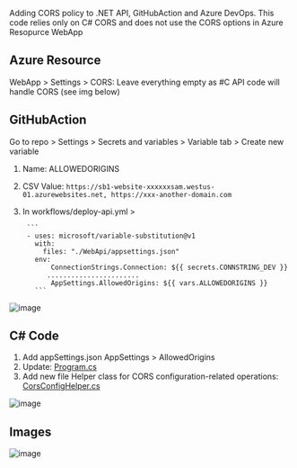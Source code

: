 Adding CORS policy to .NET API, GitHubAction and Azure DevOps.
This code relies only on C# CORS and does not use the CORS options in Azure Resopurce WebApp


## Azure Resource 
WebApp > Settings > CORS: Leave everything empty as #C API code will handle CORS  (see img below)

## GitHubAction
Go to repo > Settings > Secrets and variables > Variable tab > Create new variable
1. Name: ALLOWEDORIGINS
2. CSV Value: ```https://sb1-website-xxxxxxsam.westus-01.azurewebsites.net, https://xxx-another-domain.com```
3. In workflows/deploy-api.yml >

        ```
        - uses: microsoft/variable-substitution@v1
          with:
            files: "./WebApi/appsettings.json"
          env:
              ConnectionStrings.Connection: ${{ secrets.CONNSTRING_DEV }}
             .......................
              AppSettings.AllowedOrigins: ${{ vars.ALLOWEDORIGINS }}
          ```

![image](https://github.com/user-attachments/assets/21c152e9-7e91-4c1f-bc4e-b63d8cfe46f9)

## C# Code

1. Add appSettings.json AppSettings > AllowedOrigins
2. Update: [Program.cs](Program.cs)
3. Add new file Helper class for CORS configuration-related operations: [CorsConfigHelper.cs](Helper/CorsConfigHelper.cs)

![image](https://github.com/user-attachments/assets/f7022e54-af9c-4b24-ae92-45c7d14556d8)



## Images
![image](https://github.com/user-attachments/assets/0d0fce53-9e01-41d4-9e58-80ffc23fac7d)

